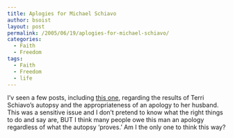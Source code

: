 ```yaml
---
title: Aplogies for Michael Schiavo
author: bsoist
layout: post
permalink: /2005/06/19/aplogies-for-michael-schiavo/
categories:
  - Faith
  - Freedom
tags:
  - Faith
  - Freedom
  - life
---
```

I&#8217;v seen a few posts, including [this one][1], regarding the results of Terri Schiavo&#8217;s autopsy and the appropriateness of an apology to her husband. This was a sensitive issue and I don&#8217;t pretend to know what the right things to do and say are, BUT I think many people owe this man an apology regardless of what the autopsy &#8216;proves.&#8217; Am I the only one to think this way?

 [1]: http://alesrarus.funkydung.com/arc20050601.html#BlogID1895
